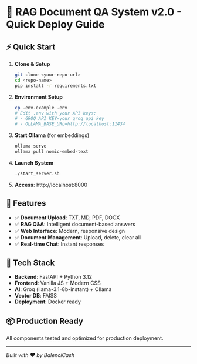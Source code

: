 # 🚀 RAG Document QA System v2.0 - Quick Deploy Guide

## ⚡ Quick Start

1. **Clone & Setup**
   ```bash
   git clone <your-repo-url>
   cd <repo-name>
   pip install -r requirements.txt
   ```

2. **Environment Setup**
   ```bash
   cp .env.example .env
   # Edit .env with your API keys:
   # - GROQ_API_KEY=your_groq_api_key
   # - OLLAMA_BASE_URL=http://localhost:11434
   ```

3. **Start Ollama** (for embeddings)
   ```bash
   ollama serve
   ollama pull nomic-embed-text
   ```

4. **Launch System**
   ```bash
   ./start_server.sh
   ```

5. **Access**: http://localhost:8000

## 🎯 Features

- ✅ **Document Upload**: TXT, MD, PDF, DOCX
- ✅ **RAG Q&A**: Intelligent document-based answers  
- ✅ **Web Interface**: Modern, responsive design
- ✅ **Document Management**: Upload, delete, clear all
- ✅ **Real-time Chat**: Instant responses

## 🔧 Tech Stack

- **Backend**: FastAPI + Python 3.12
- **Frontend**: Vanilla JS + Modern CSS
- **AI**: Groq (llama-3.1-8b-instant) + Ollama
- **Vector DB**: FAISS
- **Deployment**: Docker ready

## 📦 Production Ready

All components tested and optimized for production deployment.

---
*Built with ❤️ by BalenciCash*
